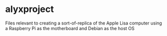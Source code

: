 alyxproject
===========

Files relevant to creating a sort-of-replica of the Apple Lisa computer using a Raspberry Pi as the motherboard and Debian as the host OS
